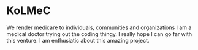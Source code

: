 # KoLMeC
We render medicare to individuals, communities and organizations
I am a medical doctor trying out the coding thingy. I really hope I can go far with this venture. I am enthusiatic about this amazing project.

